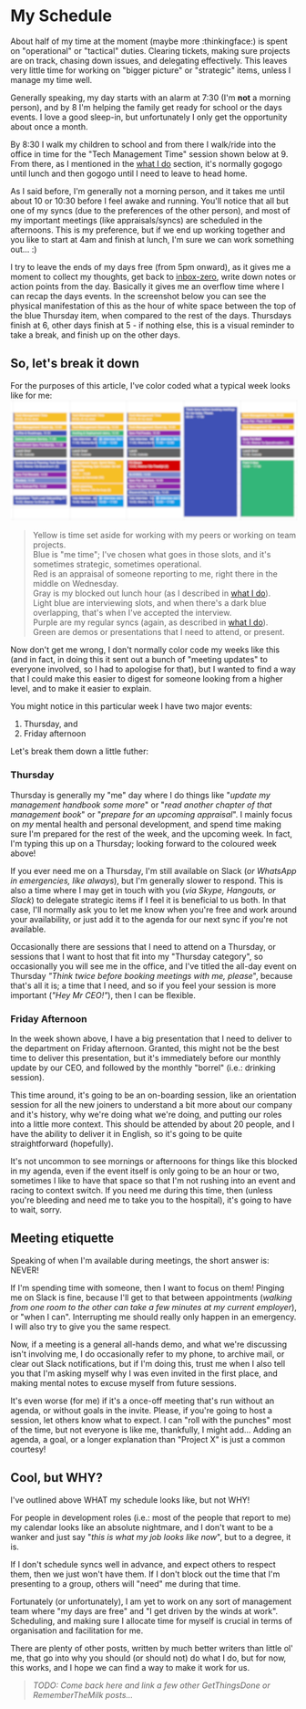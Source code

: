 # My Schedule

About half of my time at the moment (maybe more :thinkingface:) is spent on "operational" or "tactical" duties. Clearing tickets, making sure projects are on track, chasing down issues, and delegating effectively. This leaves very little time for working on "bigger picture" or "strategic" items, unless I manage my time well.

Generally speaking, my day starts with an alarm at 7:30 (I'm **not** a morning person), and by 8 I'm helping the family get ready for school or the days events. I love a good sleep-in, but unfortunately I only get the opportunity about once a month.

By 8:30 I walk my children to school and from there I walk/ride into the office in time for the "Tech Management Time" session shown below at 9. From there, as I mentioned in the [what I do](whatido.md) section, it's normally gogogo until lunch and then gogogo until I need to leave to head home.

As I said before, I'm generally not a morning person, and it takes me until about 10 or 10:30 before I feel awake and running. You'll notice that all but one of my syncs (due to the preferences of the other person), and most of my important meetings (like appraisals/syncs) are scheduled in the afternoons. This is my preference, but if we end up working together and you like to start at 4am and finish at lunch, I'm sure we can work something out... :)

I try to leave the ends of my days free (from 5pm onward), as it gives me a moment to collect my thoughts, get back to [inbox-zero](https://www.fastcompany.com/40507663/the-7-step-guide-to-achieving-inbox-zero-and-staying-there-in-2018), write down notes or action points from the day. Basically it gives me an overflow time where I can recap the days events. In the screenshot below you can see the physical manifestation of this as the hour of white space between the top of the blue Thursday item, when compared to the rest of the days. Thursdays finish at 6, other days finish at 5 - if nothing else, this is a visual reminder to take a break, and finish up on the other days.

## So, let's break it down

For the purposes of this article, I've color coded what a typical week looks like for me:
![Time Management](timemanagement.png)
> Yellow is time set aside for working with my peers or working on team projects.\
> Blue is "me time"; I've chosen what goes in those slots, and it's sometimes strategic, sometimes operational.\
> Red is an appraisal of someone reporting to me, right there in the middle on Wednesday.\
> Gray is my blocked out lunch hour (as I described in [what I do](whatido.md)).\
> Light blue are interviewing slots, and when there's a dark blue overlapping, that's when I've accepted the interview.\
> Purple are my regular syncs (again, as described in [what I do](whatido.md)).\
> Green are demos or presentations that I need to attend, or present.

Now don't get me wrong, I don't normally color code my weeks like this (and in fact, in doing this it sent out a bunch of "meeting updates" to everyone involved, so I had to apologise for that), but I wanted to find a way that I could make this easier to digest for someone looking from a higher level, and to make it easier to explain.

You might notice in this particular week I have two major events:

1. Thursday, and
2. Friday afternoon

Let's break them down a little futher:

### Thursday

Thursday is generally my "me" day where I do things like "_update my management handbook some more_" or "_read another chapter of that management book_" or "_prepare for an upcoming appraisal_". I mainly focus on *my* mental health and personal development, and spend time making sure I'm prepared for the rest of the week, and the upcoming week. In fact, I'm typing this up on a Thursday; looking forward to the coloured week above!

If you ever need me on a Thursday, I'm still available on Slack (_or WhatsApp in emergencies, like always_), but I'm generally slower to respond. This is also a time where I may get in touch with you (_via Skype, Hangouts, or Slack_) to delegate strategic items if I feel it is beneficial to us both. In that case, I'll normally ask you to let me know when you're free and work around your availability, or just add it to the agenda for our next sync if you're not available.

Occasionally there are sessions that I need to attend on a Thursday, or sessions that I want to host that fit into my "Thursday category", so occasionally you will see me in the office, and I've titled the all-day event on Thursday _"Think twice before booking meetings with me, please_", because that's all it is; a time that I need, and so if you feel your session is more important (_"Hey Mr CEO!"_), then I can be flexible.

### Friday Afternoon

In the week shown above, I have a big presentation that I need to deliver to the department on Friday afternoon. Granted, this might not be the best time to deliver this presentation, but it's immediately before our monthly update by our CEO, and followed by the monthly "borrel" (i.e.: drinking session).

This time around, it's going to be an on-boarding session, like an orientation session for all the new joiners to understand a bit more about our company and it's history, why we're doing what we're doing, and putting our roles into a little more context. This should be attended by about 20 people, and I have the ability to deliver it in English, so it's going to be quite straightforward (hopefully).

It's not uncommon to see mornings or afternoons for things like this blocked in my agenda, even if the event itself is only going to be an hour or two, sometimes I like to have that space so that I'm not rushing into an event and racing to context switch. If you need me during this time, then (unless you're bleeding and need me to take you to the hospital), it's going to have to wait, sorry.

## Meeting etiquette

Speaking of when I'm available during meetings, the short answer is: NEVER!

If I'm spending time with someone, then I want to focus on them! Pinging me on Slack is fine, because I'll get to that between appointments (_walking from one room to the other can take a few minutes at my current employer_), or "when I can". Interrupting me should really only happen in an emergency. I will also try to give you the same respect.

Now, if a meeting is a general all-hands demo, and what we're discussing isn't involving me, I do occasionally refer to my phone, to archive mail, or clear out Slack notifications, but if I'm doing this, trust me when I also tell you that I'm asking myself why I was even invited in the first place, and making mental notes to excuse myself from future sessions.

It's even worse (for me) if it's a once-off meeting that's run without an agenda, or without goals in the invite. Please, if you're going to host a session, let others know what to expect. I can "roll with the punches" most of the time, but not everyone is like me, thankfully, I might add... Adding an agenda, a goal, or a longer explanation than "Project X" is just a common courtesy!

<!-- markdownlint-disable MD026 -->

## Cool, but WHY?

<!-- markdownlint-enable MD026 -->
I've outlined above WHAT my schedule looks like, but not WHY!

For people in development roles (i.e.: most of the people that report to me) my calendar looks like an absolute nightmare, and I don't want to be a wanker and just say "_this is what my job looks like now_", but to a degree, it is.

If I don't schedule syncs well in advance, and expect others to respect them, then we just won't have them. If I don't block out the time that I'm presenting to a group, others will "need" me during that time.

Fortunately (or unfortunately), I am yet to work on any sort of management team where "my days are free" and "I get driven by the winds at work". Scheduling, and making sure I allocate time for myself is crucial in terms of organisation and facilitation for me.

There are plenty of other posts, written by much better writers than little ol' me, that go into why you should (or should not) do what I do, but for now, this works, and I hope we can find a way to make it work for us.

> _TODO: Come back here and link a few other GetThingsDone or RememberTheMilk posts..._